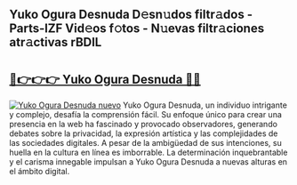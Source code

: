 ## Yuko Ogura Desnuda D𝚎sn𝚞dos filtr𝚊dos - Parts-lZF Vid𝚎os f𝚘tos - N𝚞evas filtr𝚊ciones atr𝚊ctivas rBDIL

# <h2><a href="http://mbb0u2h.tromn.icu/?c=Yuko+Ogura+Desnuda">🔗👉👉👉 Yuko Ogura Desnuda 🔗🔗</a></h2>

[![Yuko Ogura Desnuda nuevo](https://i.imgur.com/pEAQMta.gif)](http://mbb0u2h.tromn.icu/?c=Yuko+Ogura+Desnuda)
Yuko Ogura Desnuda, un individuo intrigante y complejo, desafía la comprensión fácil. Su enfoque único para crear una presencia en la web ha fascinado y provocado observadores, generando debates sobre la privacidad, la expresión artística y las complejidades de las sociedades digitales. A pesar de la ambigüedad de sus intenciones, su huella en la cultura en línea es imborrable. La determinación inquebrantable y el carisma innegable impulsan a Yuko Ogura Desnuda a nuevas alturas en el ámbito digital.
